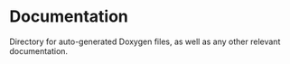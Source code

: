 # Documentation
Directory for auto-generated Doxygen files, as well as any other relevant documentation.
